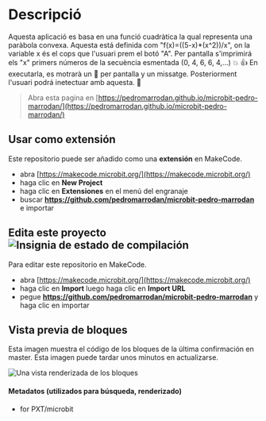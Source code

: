 # Descripció
Aquesta aplicació es basa en una funció cuadràtica la qual representa una paràbola convexa. Aquesta está definida com "f(x)=((5-x)*(x^2))/x", on la variable x és el cops que l'usuari prem el botó "A". 
Per pantalla s'imprimirá els "x" primers números de la secuència esmentada (0, 4, 6, 6, 4,...) :boom: :+1:
En executarla, es motrarà un :ghost: per pantalla y un missatge. Posteriorment l'usuari podrá inetectuar amb aquesta. :metal:
> Abra esta pagina en [https://pedromarrodan.github.io/microbit-pedro-marrodan/](https://pedromarrodan.github.io/microbit-pedro-marrodan/)

## Usar como extensión

Este repositorio puede ser añadido como una **extensión** en MakeCode.

* abra [https://makecode.microbit.org/](https://makecode.microbit.org/)
* haga clic en **New Project**
* haga clic en **Extensiones** en el menú del engranaje
* buscar **https://github.com/pedromarrodan/microbit-pedro-marrodan** e importar

## Edita este proyecto ![Insignia de estado de compilación](https://github.com/pedromarrodan/microbit-pedro-marrodan/workflows/MakeCode/badge.svg)

Para editar este repositorio en MakeCode.

* abra [https://makecode.microbit.org/](https://makecode.microbit.org/)
* haga clic en **Import** luego haga clic en **Import URL**
* pegue **https://github.com/pedromarrodan/microbit-pedro-marrodan** y haga clic en importar

## Vista previa de bloques

Esta imagen muestra el código de los bloques de la última confirmación en master.
Esta imagen puede tardar unos minutos en actualizarse.

![Una vista renderizada de los bloques](https://github.com/pedromarrodan/microbit-pedro-marrodan/raw/master/.github/makecode/blocks.png)

#### Metadatos (utilizados para búsqueda, renderizado)

* for PXT/microbit
<script src="https://makecode.com/gh-pages-embed.js"></script><script>makeCodeRender("{{ site.makecode.home_url }}", "{{ site.github.owner_name }}/{{ site.github.repository_name }}");</script>
